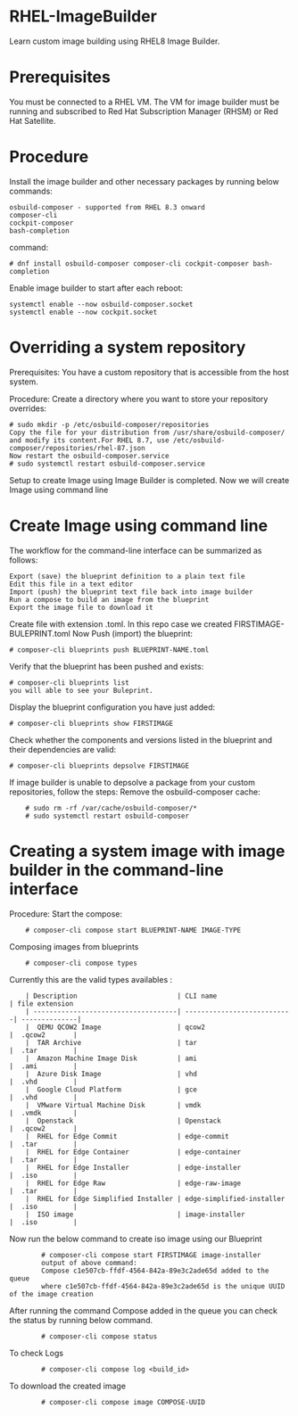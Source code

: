 # RHEL-ImageBuilder
Learn custom image building using RHEL8 Image Builder.

# Prerequisites

You must be connected to a RHEL VM.
The VM for image builder must be running and subscribed to Red Hat Subscription Manager (RHSM) or Red Hat Satellite.

# Procedure

Install the image builder and other necessary packages by running below commands:

    osbuild-composer - supported from RHEL 8.3 onward
    composer-cli
    cockpit-composer
    bash-completion

command:

    # dnf install osbuild-composer composer-cli cockpit-composer bash-completion

Enable image builder to start after each reboot:

    systemctl enable --now osbuild-composer.socket
    systemctl enable --now cockpit.socket

# Overriding a system repository
    
Prerequisites:
    You have a custom repository that is accessible from the host system.

Procedure:
    Create a directory where you want to store your repository overrides:

    # sudo mkdir -p /etc/osbuild-composer/repositories
    Copy the file for your distribution from /usr/share/osbuild-composer/ and modify its content.For RHEL 8.7, use /etc/osbuild-composer/repositories/rhel-87.json
    Now restart the osbuild-composer.service
    # sudo systemctl restart osbuild-composer.service

Setup to create Image using Image Builder is completed. Now we will create Image using command line 

# Create Image using command line

The workflow for the command-line interface can be summarized as follows:

    Export (save) the blueprint definition to a plain text file
    Edit this file in a text editor
    Import (push) the blueprint text file back into image builder
    Run a compose to build an image from the blueprint
    Export the image file to download it

Create file with extension .toml. In this repo case we created FIRSTIMAGE-BULEPRINT.toml
Now Push (import) the blueprint:

    # composer-cli blueprints push BLUEPRINT-NAME.toml
    
Verify that the blueprint has been pushed and exists:

    # composer-cli blueprints list
    you will able to see your Buleprint.

Display the blueprint configuration you have just added:

    # composer-cli blueprints show FIRSTIMAGE

Check whether the components and versions listed in the blueprint and their dependencies are valid:

    # composer-cli blueprints depsolve FIRSTIMAGE

If image builder is unable to depsolve a package from your custom repositories, follow the steps:
Remove the osbuild-composer cache:

        # sudo rm -rf /var/cache/osbuild-composer/*
        # sudo systemctl restart osbuild-composer
        
# Creating a system image with image builder in the command-line interface
Procedure:
Start the compose:

        # composer-cli compose start BLUEPRINT-NAME IMAGE-TYPE

Composing images from blueprints

        # composer-cli compose types
        
Currently this are the valid types availables :

        | Description                         | CLI name                   | file extension   
        | ------------------------------------| ---------------------------| --------------|
        |  QEMU QCOW2 Image                   | qcow2                      |  .qcow2       |
        |  TAR Archive                        | tar                        |  .tar         |
        |  Amazon Machine Image Disk          | ami                        |  .ami         |
        |  Azure Disk Image                   | vhd                        |  .vhd         |
        |  Google Cloud Platform              | gce                        |  .vhd         |
        |  VMware Virtual Machine Disk        | vmdk                       |  .vmdk        |
        |  Openstack                          | Openstack                  |  .qcow2       |
        |  RHEL for Edge Commit               | edge-commit                |  .tar         |
        |  RHEL for Edge Container            | edge-container             |  .tar         |
        |  RHEL for Edge Installer            | edge-installer             |  .iso         |
        |  RHEL for Edge Raw                  | edge-raw-image             |  .tar         |
        |  RHEL for Edge Simplified Installer | edge-simplified-installer  |  .iso         |
        |  ISO image                          | image-installer            |  .iso         |
        
Now run the below command to create iso image using our Blueprint

            # composer-cli compose start FIRSTIMAGE image-installer
            output of above command: 
            Compose c1e507cb-ffdf-4564-842a-89e3c2ade65d added to the queue 
            where c1e507cb-ffdf-4564-842a-89e3c2ade65d is the unique UUID of the image creation
After running the command Compose added in the queue you can check the status by running below command.

            # composer-cli compose status
To check Logs

            # composer-cli compose log <build_id>
To download the created image

            # composer-cli compose image COMPOSE-UUID
        

